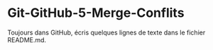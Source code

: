 # Git-GitHub-5-Merge-Conflits

Toujours dans GitHub, écris quelques lignes de texte dans le fichier README.md.
